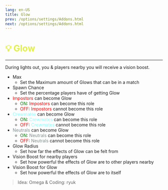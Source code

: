 ```yaml
---
lang: en-US
title: Glow
prev: /options/settings/Addons.html
next: /options/settings/Addons.html
---
```


# <font color=#e3f147>💡 <b>Glow</b></font> <Badge text="Experimental" type="tip" vertical="middle"/>
---

During lights out, you & players nearby you will receive a vision boost.
* Max
  * Set the Maximum amount of Glows that can be in a match
* Spawn Chance
  * Set the percentage players have of getting Glow
* <font color=red>Impostors</font> can become Glow
  * <font color=green>ON</font>: <font color=red>Impostors</font> can become this role
  * <font color=red>OFF</font>: <font color=red>Impostors</font> cannot become this role
* <font color=#8cffff>Crewmates</font> can become Glow
  * <font color=green>ON</font>: <font color=#8cffff>Crewmates</font> can become this role
  * <font color=red>OFF</font>: <font color=#8cffff>Crewmates</font> cannot become this role
* <font color=#7f8c8d>Neutrals</font> can become Glow
  * <font color=green>ON</font>: <font color=#7f8c8d>Neutrals</font> can become this role
  * <font color=red>OFF</font>: <font color=#7f8c8d>Neutrals</font> cannot become this role
* Glow Radius
  * Set how far the effects of Glow can be felt from
* Vision Boost for nearby players
  * Set how powerful the effects of Glow are to other players nearby
* Vision Boost for Glow
  * Set how powerful the effects of Glow are to itself

> Idea: Omega & Coding: ryuk